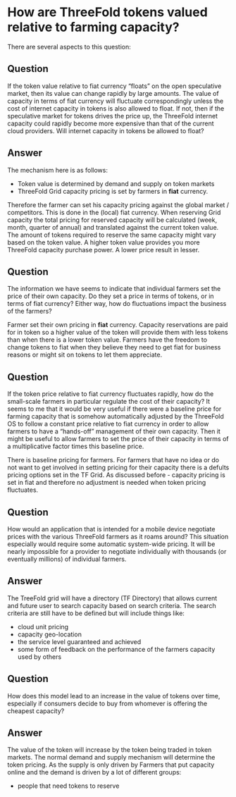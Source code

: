 # How are ThreeFold tokens valued relative to farming capacity?

There are several aspects to this question:

## Question

If the token value relative to fiat currency “floats” on the open speculative market, then its value can change rapidly by large amounts. The value of capacity in terms of fiat currency will fluctuate correspondingly unless the cost of internet capacity in tokens is also allowed to float. If not, then if the speculative market for tokens drives the price up, the ThreeFold internet capacity could rapidly become more expensive than that of the current cloud providers. Will internet capacity in tokens be allowed to float?

## Answer

The mechanism here is as follows:
 - Token value is determined by demand and supply on token markets
 - ThreeFold Grid capacity pricing is set by farmers in **fiat** currency.

 Therefore the farmer can set his capacity pricing against the global market / competitors. This is done in the (local) fiat currency. When reserving Grid capacity the total pricing for reserved capacity will be calculated (week, month, quarter of annual) and translated against the current token value. The amount of tokens required to reserve the same capacity might vary based on the token value.  A higher token value provides you more ThreeFold capacity purchase power.  A lower price result in lesser.

## Question

The information we have seems to indicate that individual farmers set the price of their own capacity.  Do they set a price in terms of tokens, or in terms of fiat currency?  Either way, how do fluctuations impact the business of the farmers?

Farmer set their own pricing in **fiat** currency. Capacity reservations are paid for in token so a higher value of the token will provide them with less tokens than when there is a lower token value. Farmers have the freedom to change tokens to fiat when they believe they need to get fiat for business reasons or might sit on tokens to let them appreciate.

## Question

If the token price relative to fiat currency fluctuates rapidly, how do the small-scale farmers in particular regulate the cost of their capacity?  It seems to me that it would be very useful if there were a baseline price for farming capacity that is somehow automatically adjusted by the ThreeFold OS to follow a constant price relative to fiat currency in order to allow farmers to have a “hands-off” management of their own capacity. Then it might be useful to allow farmers to set the price of their capacity in terms of a multiplicative factor times this baseline price.

There is baseline pricing for farmers.  For farmers that have no idea or do not want to get involved in setting pricing for their capacity there is a defults pricing options set in the TF Grid.  As discussed before - capacity pricing is set in fiat and therefore no adjustment is needed when token pricing fluctuates.

## Question

How would an application that is intended for a mobile device negotiate prices with the various ThreeFold farmers as it roams around? This situation especially would require some automatic system-wide pricing.  It will be nearly impossible for a provider to negotiate individually with thousands (or eventually millions) of individual farmers.

## Answer

The TreeFold grid will have a directory (TF Directory) that allows current and future user to search capacity based on search criteria.  The search criteria are still have to be defined but will include things like:

 - cloud unit pricing
 - capacity geo-location
 - the service level guaranteed and achieved
 - some form of feedback on the performance of the farmers capacity used by others

## Question

How does this model lead to an increase in the value of tokens over time, especially if consumers decide to buy from whomever is offering the cheapest capacity?

## Answer

The value of the token will increase by the token being traded in token markets. The normal demand and supply mechanism will determine the token pricing. As the supply is only driven by Farmers that put capacity online and the demand is driven by a lot of different groups:
 - people that need tokens to reserve